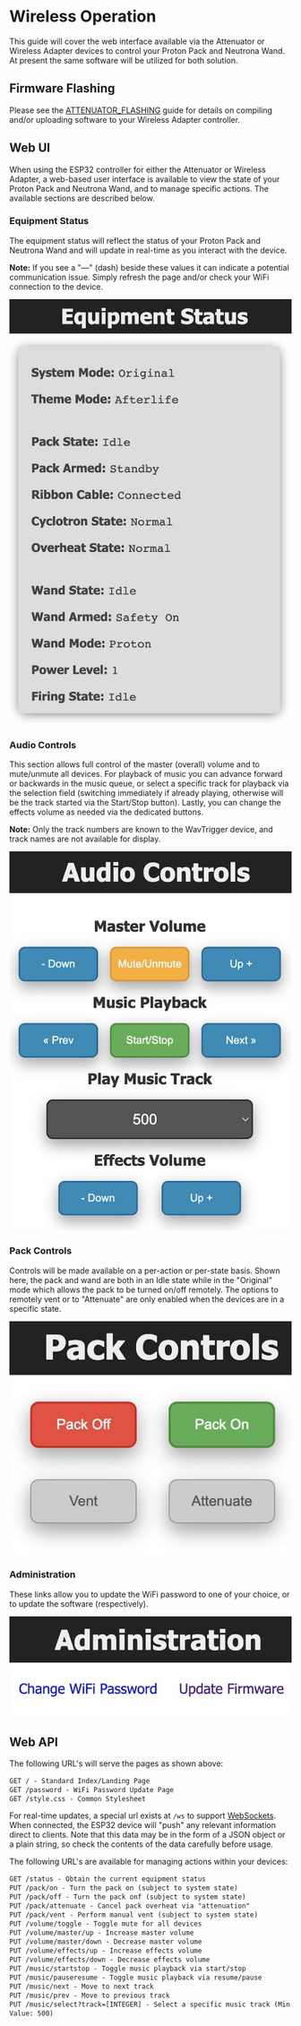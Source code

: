 # Wireless Operation

This guide will cover the web interface available via the Attenuator or Wireless Adapter devices to control your Proton Pack and Neutrona Wand. At present the same software will be utilized for both solution.

## Firmware Flashing

Please see the [ATTENUATOR_FLASHING](ATTENUATOR_FLASHING) guide for details on compiling and/or uploading software to your Wireless Adapter controller.

## Web UI

When using the ESP32 controller for either the Attenuator or Wireless Adapter, a web-based user interface is available to view the state of your Proton Pack and Neutrona Wand, and to manage specific actions. The available sections are described below.

### Equipment Status

The equipment status will reflect the status of your Proton Pack and Neutrona Wand and will update in real-time as you interact with the device.

**Note:** If you see a "&mdash;" (dash) beside these values it can indicate a potential communication issue. Simply refresh the page and/or check your WiFi connection to the device.

![](images/WebUI-Equipment.jpg)

### Audio Controls

This section allows full control of the master (overall) volume and to mute/unmute all devices. For playback of music you can advance forward or backwards in the music queue, or select a specific track for playback via the selection field (switching immediately if already playing, otherwise will be the track started via the Start/Stop button). Lastly, you can change the effects volume as needed via the dedicated buttons.

**Note:** Only the track numbers are known to the WavTrigger device, and track names are not available for display.

![](images/WebUI-Audio.jpg)

### Pack Controls

Controls will be made available on a per-action or per-state basis. Shown here, the pack and wand are both in an Idle state while in the "Original" mode which allows the pack to be turned on/off remotely. The options to remotely vent or to "Attenuate" are only enabled when the devices are in a specific state.

![](images/WebUI-Controls.jpg)

### Administration

These links allow you to update the WiFi password to one of your choice, or to update the software (respectively).

![](images/WebUI-Admin.jpg)

## Web API

The following URL's will serve the pages as shown above:

	GET / - Standard Index/Landing Page
	GET /password - WiFi Password Update Page
	GET /style.css - Common Stylesheet

For real-time updates, a special url exists at `/ws` to support [WebSockets](https://developer.mozilla.org/en-US/docs/Web/API/WebSockets_API). When connected, the ESP32 device will "push" any relevant information direct to clients. Note that this data may be in the form of a JSON object or a plain string, so check the contents of the data carefully before usage.

The following URL's are available for managing actions within your devices:

	GET /status - Obtain the current equipment status
	PUT /pack/on - Turn the pack on (subject to system state)
	PUT /pack/off - Turn the pack onf (subject to system state)
	PUT /pack/attenuate - Cancel pack overheat via "attenuation"
	PUT /pack/vent - Perform manual vent (subject to system state)
	PUT /volume/toggle - Toggle mute for all devices
	PUT /volume/master/up - Increase master volume
	PUT /volume/master/down - Decrease master volume
	PUT /volume/effects/up - Increase effects volume
	PUT /volume/effects/down - Decrease effects volume
	PUT /music/startstop - Toggle music playback via start/stop
	PUT /music/pauseresume - Toggle music playback via resume/pause
	PUT /music/next - Move to next track
	PUT /music/prev - Move to previous track
	PUT /music/select?track=[INTEGER] - Select a specific music track (Min Value: 500)